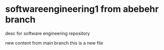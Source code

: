 # softwareengineering1 from abebehr branch
desc for software engineering repository 

new content from main branch
this is a new file